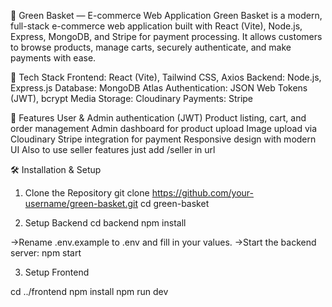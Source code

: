 🛒 Green Basket — E-commerce Web Application
Green Basket is a modern, full-stack e-commerce web application built with React (Vite), Node.js, Express, MongoDB, and Stripe for payment processing. It allows customers to browse products, manage carts, securely authenticate, and make payments with ease.

🔧 Tech Stack
Frontend: React (Vite), Tailwind CSS, Axios
Backend: Node.js, Express.js
Database: MongoDB Atlas
Authentication: JSON Web Tokens (JWT), bcrypt
Media Storage: Cloudinary
Payments: Stripe

🚀 Features
User & Admin authentication (JWT)
Product listing, cart, and order management
Admin dashboard for product upload
Image upload via Cloudinary
Stripe integration for payment
Responsive design with modern UI
Also to use seller features just add /seller in url

🛠️ Installation & Setup

1. Clone the Repository
git clone https://github.com/your-username/green-basket.git
cd green-basket

2. Setup Backend
cd backend
npm install

->Rename .env.example to .env and fill in your values.
->Start the backend server: npm start

3. Setup Frontend

cd ../frontend
npm install
npm run dev